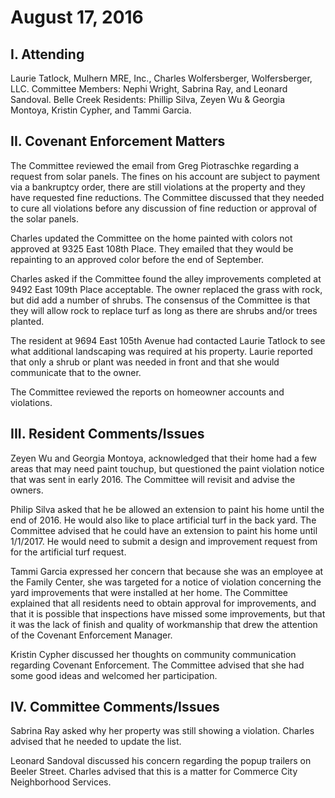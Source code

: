 <!---
title: August 17, 2016 Minutes
layout: minutes.html
collection: minutes
date: 2016-08-17
draft: false
--->
# August 17, 2016

## I. Attending
Laurie Tatlock, Mulhern MRE, Inc., Charles Wolfersberger, Wolfersberger, LLC.  Committee Members: Nephi Wright, Sabrina Ray, and Leonard Sandoval.  Belle Creek Residents:  Phillip Silva, Zeyen Wu & Georgia Montoya, Kristin Cypher, and Tammi Garcia.

## II. Covenant Enforcement Matters
The Committee reviewed the email from Greg Piotraschke regarding a request from solar panels.  The fines on his account are subject to payment via a bankruptcy order, there are still violations at the property and they have requested fine reductions.  The Committee discussed that they needed to cure all violations before any discussion of fine reduction or approval of the solar panels.  

Charles updated the Committee on the home painted with colors not approved at 9325 East 108th Place.  They emailed that they would be repainting to an approved color before the end of September.

Charles asked if the Committee found the alley improvements completed at 9492 East 109th Place acceptable.  The owner replaced the grass with rock, but did add a number of shrubs.  The consensus of the Committee is that they will allow rock to replace turf as long as there are shrubs and/or trees planted.  

The resident at 9694 East 105th Avenue had contacted Laurie Tatlock to see what additional landscaping was required at his property.  Laurie reported that only a shrub or plant was needed in front and that she would communicate that to the owner.

The Committee reviewed the reports on homeowner accounts and violations.   

## III. Resident Comments/Issues
Zeyen Wu and Georgia Montoya, acknowledged that their home had a few areas that may need paint touchup, but questioned the paint violation notice that was sent in early 2016.  The Committee will revisit and advise the owners.

Philip Silva asked that he be allowed an extension to paint his home until the end of 2016.  He would also like to place artificial turf in the back yard.  The Committee advised that he could have an extension to paint his home until 1/1/2017.  He would need to submit a design and improvement request from for the artificial turf request.

Tammi Garcia expressed her concern that because she was an employee at the Family Center, she was targeted for a notice of violation concerning the yard improvements that were installed at her home.  The Committee explained that all residents need to obtain approval for improvements, and that it is possible that inspections have missed some improvements, but that it was the lack of finish and quality of workmanship that drew the attention of the Covenant Enforcement Manager.

Kristin Cypher discussed her thoughts on community communication regarding Covenant Enforcement.  The Committee advised that she had some good ideas and welcomed her participation.

## IV. Committee Comments/Issues
Sabrina Ray asked why her property was still showing a violation.  Charles advised that he needed to update the list.

Leonard Sandoval discussed his concern regarding the popup trailers on Beeler Street.  Charles advised that this is a matter for Commerce City Neighborhood Services.
